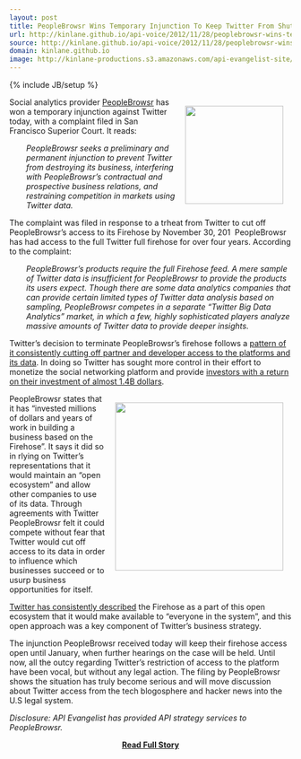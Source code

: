 ```yaml
---
layout: post
title: PeopleBrowsr Wins Temporary Injunction To Keep Twitter From Shutting Off Firehose Access
url: http://kinlane.github.io/api-voice/2012/11/28/peoplebrowsr-wins-temporary-injunction-to-keep-twitter-from-shutting-off-firehose-access/
source: http://kinlane.github.io/api-voice/2012/11/28/peoplebrowsr-wins-temporary-injunction-to-keep-twitter-from-shutting-off-firehose-access/
domain: kinlane.github.io
image: http://kinlane-productions.s3.amazonaws.com/api-evangelist-site/blog/twitter-access.png
---
```

{% include JB/setup %}<p><p><img style="padding: 15px;" src="http://kinlane-productions.s3.amazonaws.com/twitter/twitter-access.png" alt="" width="175" align="right" /></p>
<p>Social analytics provider <a title="PeopleBrowsr" href="http://www.peoplebrowsr.com/">PeopleBrowsr</a> has won a temporary injunction against Twitter today, with a complaint filed in San Francisco Superior Court.  It reads:</p>
<p style="padding-left: 30px;"><em>PeopleBrowsr seeks a preliminary and permanent injunction to prevent Twitter from destroying its business, interfering with PeopleBrowsr&rsquo;s contractual and prospective business relations, and restraining competition in markets using Twitter data.</em></p>
<p>The complaint was filed in response to a trheat from Twitter to cut off PeopleBrowsr&rsquo;s access to its Firehose by November 30, 201 &nbsp;PeopleBrowsr has had access to the full Twitter full firehose for over four years.  According to the complaint:</p>
<p style="text-align: left; padding-left: 30px;"><em>PeopleBrowsr&rsquo;s products require the full Firehose feed.  A mere sample of Twitter data is insufficient for PeopleBrowsr to provide the products its users expect.  Though there are some data analytics companies that can provide certain limited types of Twitter data analysis based on sampling, PeopleBrowsr competes in a separate &ldquo;Twitter Big Data Analytics&rdquo; market, in which a few, highly sophisticated players analyze massive amounts of Twitter data to provide deeper insights.</em></p>
<p>Twitter&rsquo;s decision to terminate PeopleBrowsr&rsquo;s firehose follows a&nbsp;<a href="http://apivoice.com/2012/06/29/twitter-continues-to-restrict-access-to-our-tweets/">pattern of it consistently cutting off partner and developer access to the platforms and its data</a>. In doing so Twitter&nbsp;has sought more control in their effort to monetize the social networking platform and provide <a href="http://apivoice.com/2012/07/22/investment-in-twitter/">investors with a return on their investment of almost 1.4B dollars</a>.</p>
<p><img style="padding: 15px;" src="https://s3.amazonaws.com/kinlane-productions/api-evangelist/peoplebrowsr/PeopleBrowsr-logo.png" alt="" width="300" align="right" /></p>
<p>PeopleBrowsr states that it has &ldquo;invested millions of dollars and years of work in building a business based on the Firehose&rdquo;.  It says it did so in rlying on Twitter&rsquo;s representations that it would maintain an &ldquo;open ecosystem&rdquo; and allow other companies to use of its data. Through agreements with Twitter PeopleBrowsr felt it could compete without fear that Twitter would cut off access to its data in order to influence which businesses succeed or to usurp business opportunities for itself.</p>
<p><a href="http://twitter.apivoice.com/">Twitter has consistently described</a> the Firehose as a part of this open ecosystem that it would make available to &ldquo;everyone in the system&rdquo;, and this open approach was a key component of Twitter&rsquo;s business strategy.&nbsp;</p>
<p>The injunction PeopleBrowsr received today will keep their firehose access open until January, when further hearings on the case will be held.  Until now, all the outcy regarding Twitter&rsquo;s restriction of access to the platform have been vocal, but without any legal action. The filing by PeopleBrowsr shows the situation has truly become serious and will move discussion about Twitter access from the tech blogosphere and hacker news into the U.S legal system.</p>
<p><em>Disclosure:  API Evangelist has provided API strategy services to PeopleBrowsr.</em></p></p>
<center><p><a href="http://kinlane.github.io/api-voice/2012/11/28/peoplebrowsr-wins-temporary-injunction-to-keep-twitter-from-shutting-off-firehose-access/" style='padding:25px; font-sze:18px; font-weight: bold;'>Read Full Story</a></p></center>
